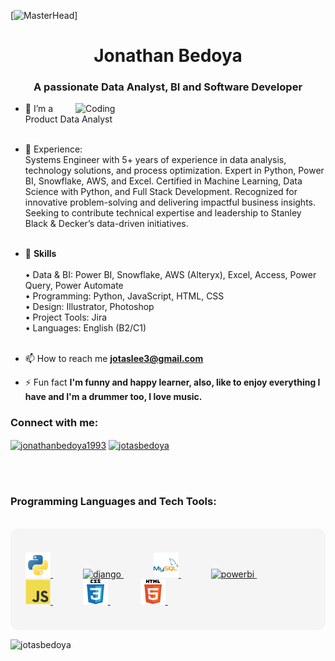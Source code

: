 [![MasterHead](https://images.ctfassets.net/aw6mkmszlj4x/1b9uxmaJ61ZuRCXgWdqCVo/1cfed0a44ee55bd598fed7869f0bc9d4/python-banner.jpg)]
<h1 align="center">Jonathan Bedoya</h1>
<h3 align="center">A passionate Data Analyst, BI and Software Developer</h3>
<img align="right" alt="Coding" width="400" src="https://stands-virtuales.com/assets/images/clickshow.jpg">

-  🌱 I’m a Product Data Analyst<br><br>
-  📄 Experience:<br>
Systems Engineer with 5+ years of experience in data analysis, technology solutions, and process optimization. Expert in Python, Power BI, Snowflake, AWS, and Excel. Certified in Machine Learning, Data Science with Python, and Full Stack Development. Recognized for innovative problem-solving and delivering impactful business insights. Seeking to contribute technical expertise and leadership to Stanley Black & Decker’s data-driven initiatives.
<br><br>
- 💬 **Skills** <br><br>
  • Data & BI: Power BI, Snowflake, AWS (Alteryx), Excel, Access, Power Query, Power Automate<br>
  • Programming: Python, JavaScript, HTML, CSS<br>
  • Design: Illustrator, Photoshop<br>
  • Project Tools: Jira<br>
  • Languages: English (B2/C1)<br><br>

- 📫 How to reach me **jotaslee3@gmail.com**

- ⚡ Fun fact **I'm funny and happy learner, also, like to enjoy everything I have and I'm a drummer too, I love music.**

<h3 align="left">Connect with me:</h3>
<p align="left">
<a href="https://linkedin.com/in/jonathanbedoya1993" target="blank"><img align="center" src="https://raw.githubusercontent.com/rahuldkjain/github-profile-readme-generator/master/src/images/icons/Social/linked-in-alt.svg" alt="jonathanbedoya1993" height="30" width="40" /></a>
<a href="https://instagram.com/jotasbedoya" target="blank"><img align="center" src="https://raw.githubusercontent.com/rahuldkjain/github-profile-readme-generator/master/src/images/icons/Social/instagram.svg" alt="jotasbedoya" height="30" width="40" /></a>
</p>
<br><br>


<h3 align="left">Programming Languages and Tech Tools:</h3><br>
<div style="background-color: #f5f5f5; padding: 24px; border-radius: 12px;">
  <p align="left">
    <a href="https://www.python.org/" target="_blank" rel="noreferrer" style="margin-right: 16px;">
      <img src="https://github.com/devicons/devicon/blob/master/icons/python/python-original.svg" alt="python" width="40" height="40"/>
    </a>&emsp;&emsp;
    <a href="https://www.djangoproject.com/" target="_blank" rel="noreferrer" style="margin-right: 16px;">
      <img src="https://cdn.worldvectorlogo.com/logos/django.svg" alt="django" width="40" height="40"/>
    </a>&emsp;&emsp;
    <a href="https://www.mysql.com/" target="_blank" rel="noreferrer" style="margin-right: 16px;">
      <img src="https://raw.githubusercontent.com/devicons/devicon/master/icons/mysql/mysql-original-wordmark.svg" alt="mysql" width="40" height="40"/>
    </a>&emsp;&emsp;
    <a href="https://powerbi.microsoft.com/" target="_blank" rel="noreferrer" style="margin-right: 16px;">
      <img src="https://cdn.worldvectorlogo.com/logos/power-bi.svg" alt="powerbi" width="40" height="40"/>
    </a>&emsp;&emsp;
    <a href="https://developer.mozilla.org/en-US/docs/Web/JavaScript" target="_blank" rel="noreferrer" style="margin-right: 16px;">
      <img src="https://raw.githubusercontent.com/devicons/devicon/master/icons/javascript/javascript-original.svg" alt="javascript" width="40" height="40"/>
    </a>&emsp;&emsp;
    <a href="https://www.w3schools.com/css/" target="_blank" rel="noreferrer" style="margin-right: 16px;">
      <img src="https://raw.githubusercontent.com/devicons/devicon/master/icons/css3/css3-original-wordmark.svg" alt="css3" width="40" height="40"/>
    </a>&emsp;&emsp;
    <a href="https://www.w3.org/html/" target="_blank" rel="noreferrer" style="margin-right: 16px;">
      <img src="https://raw.githubusercontent.com/devicons/devicon/master/icons/html5/html5-original-wordmark.svg" alt="html5" width="40" height="40"/>
    </a>&emsp;&emsp;
  </p>
</div>

<p><img align="center" src="https://github-readme-stats.vercel.app/api/top-langs?username=jotasbedoya&show_icons=true&locale=en&layout=compact" alt="jotasbedoya" /></p>
